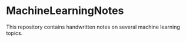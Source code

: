 # MachineLearningNotes
This repository contains handwritten notes on several machine learning topics. 
